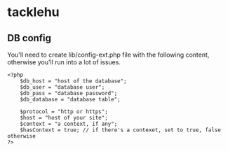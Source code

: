 # tacklehu

## DB config
You'll need to create lib/config-ext.php file with the following content, otherwise you'll run into a lot of issues.
```
<?php
	$db_host = "host of the database";
	$db_user = "database user";
	$db_pass = "database password";
	$db_database = "database table";

	$protocol = "http or https";
	$host = "host of your site";
	$context = "a context, if any";
	$hasContext = true; // if there's a contexet, set to true, false otherwise
?>
```
